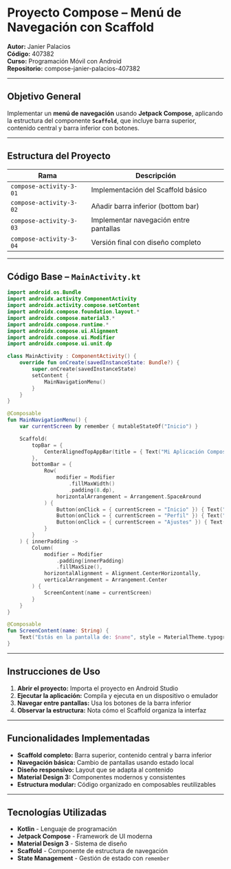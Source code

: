 # Proyecto Compose – Menú de Navegación con Scaffold

**Autor:** Janier Palacios  
**Código:** 407382  
**Curso:** Programación Móvil con Android  
**Repositorio:** compose-janier-palacios-407382

---

## Objetivo General
Implementar un **menú de navegación** usando **Jetpack Compose**, aplicando la estructura del componente **`Scaffold`**, que incluye barra superior, contenido central y barra inferior con botones.

---

## Estructura del Proyecto

| Rama | Descripción |
|------|--------------|
| `compose-activity-3-01` | Implementación del Scaffold básico |
| `compose-activity-3-02` | Añadir barra inferior (bottom bar) |
| `compose-activity-3-03` | Implementar navegación entre pantallas |
| `compose-activity-3-04` | Versión final con diseño completo |

---

## Código Base – `MainActivity.kt`

```kotlin
import android.os.Bundle
import androidx.activity.ComponentActivity
import androidx.activity.compose.setContent
import androidx.compose.foundation.layout.*
import androidx.compose.material3.*
import androidx.compose.runtime.*
import androidx.compose.ui.Alignment
import androidx.compose.ui.Modifier
import androidx.compose.ui.unit.dp

class MainActivity : ComponentActivity() {
    override fun onCreate(savedInstanceState: Bundle?) {
        super.onCreate(savedInstanceState)
        setContent {
            MainNavigationMenu()
        }
    }
}

@Composable
fun MainNavigationMenu() {
    var currentScreen by remember { mutableStateOf("Inicio") }

    Scaffold(
        topBar = {
            CenterAlignedTopAppBar(title = { Text("Mi Aplicación Compose") })
        },
        bottomBar = {
            Row(
                modifier = Modifier
                    .fillMaxWidth()
                    .padding(8.dp),
                horizontalArrangement = Arrangement.SpaceAround
            ) {
                Button(onClick = { currentScreen = "Inicio" }) { Text("Inicio") }
                Button(onClick = { currentScreen = "Perfil" }) { Text("Perfil") }
                Button(onClick = { currentScreen = "Ajustes" }) { Text("Ajustes") }
            }
        }
    ) { innerPadding ->
        Column(
            modifier = Modifier
                .padding(innerPadding)
                .fillMaxSize(),
            horizontalAlignment = Alignment.CenterHorizontally,
            verticalArrangement = Arrangement.Center
        ) {
            ScreenContent(name = currentScreen)
        }
    }
}

@Composable
fun ScreenContent(name: String) {
    Text("Estás en la pantalla de: $name", style = MaterialTheme.typography.titleLarge)
}
```

---

## Instrucciones de Uso

1. **Abrir el proyecto:** Importa el proyecto en Android Studio
2. **Ejecutar la aplicación:** Compila y ejecuta en un dispositivo o emulador
3. **Navegar entre pantallas:** Usa los botones de la barra inferior
4. **Observar la estructura:** Nota cómo el Scaffold organiza la interfaz

---

## Funcionalidades Implementadas

-  **Scaffold completo:** Barra superior, contenido central y barra inferior
-  **Navegación básica:** Cambio de pantallas usando estado local
- **Diseño responsivo:** Layout que se adapta al contenido
-  **Material Design 3:** Componentes modernos y consistentes
-  **Estructura modular:** Código organizado en composables reutilizables

---


## Tecnologías Utilizadas

- **Kotlin** - Lenguaje de programación
- **Jetpack Compose** - Framework de UI moderna
- **Material Design 3** - Sistema de diseño
- **Scaffold** - Componente de estructura de navegación
- **State Management** - Gestión de estado con `remember`
